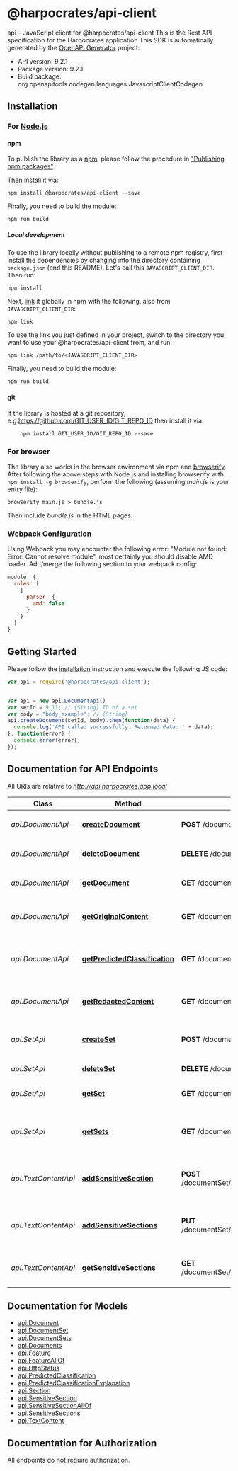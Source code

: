 # @harpocrates/api-client

api - JavaScript client for @harpocrates/api-client
This is the Rest API specification for the Harpocrates application
This SDK is automatically generated by the [OpenAPI Generator](https://openapi-generator.tech) project:

- API version: 9.2.1
- Package version: 9.2.1
- Build package: org.openapitools.codegen.languages.JavascriptClientCodegen

## Installation

### For [Node.js](https://nodejs.org/)

#### npm

To publish the library as a [npm](https://www.npmjs.com/), please follow the procedure in ["Publishing npm packages"](https://docs.npmjs.com/getting-started/publishing-npm-packages).

Then install it via:

```shell
npm install @harpocrates/api-client --save
```

Finally, you need to build the module:

```shell
npm run build
```

##### Local development

To use the library locally without publishing to a remote npm registry, first install the dependencies by changing into the directory containing `package.json` (and this README). Let's call this `JAVASCRIPT_CLIENT_DIR`. Then run:

```shell
npm install
```

Next, [link](https://docs.npmjs.com/cli/link) it globally in npm with the following, also from `JAVASCRIPT_CLIENT_DIR`:

```shell
npm link
```

To use the link you just defined in your project, switch to the directory you want to use your @harpocrates/api-client from, and run:

```shell
npm link /path/to/<JAVASCRIPT_CLIENT_DIR>
```

Finally, you need to build the module:

```shell
npm run build
```

#### git

If the library is hosted at a git repository, e.g.https://github.com/GIT_USER_ID/GIT_REPO_ID
then install it via:

```shell
    npm install GIT_USER_ID/GIT_REPO_ID --save
```

### For browser

The library also works in the browser environment via npm and [browserify](http://browserify.org/). After following
the above steps with Node.js and installing browserify with `npm install -g browserify`,
perform the following (assuming *main.js* is your entry file):

```shell
browserify main.js > bundle.js
```

Then include *bundle.js* in the HTML pages.

### Webpack Configuration

Using Webpack you may encounter the following error: "Module not found: Error:
Cannot resolve module", most certainly you should disable AMD loader. Add/merge
the following section to your webpack config:

```javascript
module: {
  rules: [
    {
      parser: {
        amd: false
      }
    }
  ]
}
```

## Getting Started

Please follow the [installation](#installation) instruction and execute the following JS code:

```javascript
var api = require('@harpocrates/api-client');


var api = new api.DocumentApi()
var setId = 9_11; // {String} ID of a set
var body = "body_example"; // {String} 
api.createDocument(setId, body).then(function(data) {
  console.log('API called successfully. Returned data: ' + data);
}, function(error) {
  console.error(error);
});


```

## Documentation for API Endpoints

All URIs are relative to *http://api.harpocrates.app.local*

Class | Method | HTTP request | Description
------------ | ------------- | ------------- | -------------
*api.DocumentApi* | [**createDocument**](docs/DocumentApi.md#createDocument) | **POST** /documentSet/{setId} | Add a new document to the set
*api.DocumentApi* | [**deleteDocument**](docs/DocumentApi.md#deleteDocument) | **DELETE** /documentSet/{setId}/{docId} | delete document from set
*api.DocumentApi* | [**getDocument**](docs/DocumentApi.md#getDocument) | **GET** /documentSet/{setId}/{docId} | get document from set
*api.DocumentApi* | [**getOriginalContent**](docs/DocumentApi.md#getOriginalContent) | **GET** /documentSet/{setId}/{docId}/original | get original document content as plain text
*api.DocumentApi* | [**getPredictedClassification**](docs/DocumentApi.md#getPredictedClassification) | **GET** /documentSet/{setId}/{docId}/predictedClassification | Get the predicted classification for the document
*api.DocumentApi* | [**getRedactedContent**](docs/DocumentApi.md#getRedactedContent) | **GET** /documentSet/{setId}/{docId}/redacted | get redacted document content as plain text
*api.SetApi* | [**createSet**](docs/SetApi.md#createSet) | **POST** /documentSet | Add a new document set set to the engine
*api.SetApi* | [**deleteSet**](docs/SetApi.md#deleteSet) | **DELETE** /documentSet/{setId} | delete the set
*api.SetApi* | [**getSet**](docs/SetApi.md#getSet) | **GET** /documentSet/{setId} | lists all documents in the set
*api.SetApi* | [**getSets**](docs/SetApi.md#getSets) | **GET** /documentSet | List all document sets known by the engine
*api.TextContentApi* | [**addSensitiveSection**](docs/TextContentApi.md#addSensitiveSection) | **POST** /documentSet/{setId}/{docId}/{textContentIndex}/sensitiveSections | add a sensitive section to the document
*api.TextContentApi* | [**addSensitiveSections**](docs/TextContentApi.md#addSensitiveSections) | **PUT** /documentSet/{setId}/{docId}/{textContentIndex}/sensitiveSections | Overwrite the sensitive sections of a TextContent object
*api.TextContentApi* | [**getSensitiveSections**](docs/TextContentApi.md#getSensitiveSections) | **GET** /documentSet/{setId}/{docId}/{textContentIndex}/sensitiveSections | get sensitive sections of a TextContent object


## Documentation for Models

 - [api.Document](docs/Document.md)
 - [api.DocumentSet](docs/DocumentSet.md)
 - [api.DocumentSets](docs/DocumentSets.md)
 - [api.Documents](docs/Documents.md)
 - [api.Feature](docs/Feature.md)
 - [api.FeatureAllOf](docs/FeatureAllOf.md)
 - [api.HttpStatus](docs/HttpStatus.md)
 - [api.PredictedClassification](docs/PredictedClassification.md)
 - [api.PredictedClassificationExplanation](docs/PredictedClassificationExplanation.md)
 - [api.Section](docs/Section.md)
 - [api.SensitiveSection](docs/SensitiveSection.md)
 - [api.SensitiveSectionAllOf](docs/SensitiveSectionAllOf.md)
 - [api.SensitiveSections](docs/SensitiveSections.md)
 - [api.TextContent](docs/TextContent.md)


## Documentation for Authorization

All endpoints do not require authorization.

